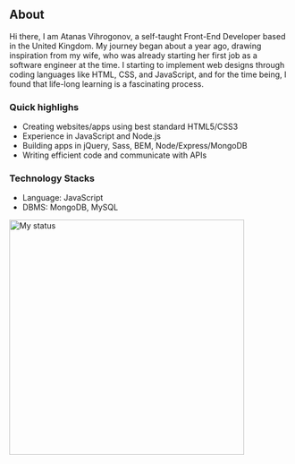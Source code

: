 
## About
Hi there, I am Atanas Vihrogonov, a self-taught Front-End Developer based in the United Kingdom. 
My journey began about a year ago, drawing inspiration from my wife, who was already starting her first job as a software engineer at the time.
I starting to implement web designs through coding languages like HTML, CSS, and JavaScript, and for the time being, I found that life-long learning is a fascinating process.

### Quick highlighs

* Creating websites/apps using best standard HTML5/CSS3
* Experience in JavaScript and Node.js
* Building apps in jQuery, Sass, BEM, Node/Express/MongoDB
* Writing efficient code and communicate with APIs


### Technology Stacks

* Language: JavaScript
* DBMS: MongoDB, MySQL

<img title="My status" heigth="320" width="420" src="https://github-readme-stats.vercel.app/api?username=AtanasVihrogonov&hide=issues&count_private=true&icon_color=871486&title_color=000000&bg_color=ffffff&show_icons=true)"/>


 







